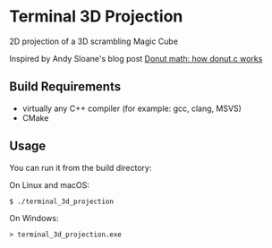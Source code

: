 # Terminal 3D Projection
2D projection of a 3D scrambling Magic Cube 

Inspired by Andy Sloane's blog post [Donut math: how donut.c works](https://www.a1k0n.net/2011/07/20/donut-math.html)


## Build Requirements
* virtually any C++ compiler (for example: gcc, clang, MSVS)
* CMake


## Usage

You can run it from the build directory:

On Linux and macOS:
```
$ ./terminal_3d_projection
```
On Windows:
```
> terminal_3d_projection.exe
```

